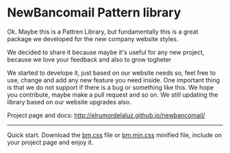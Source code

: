 
NewBancomail Pattern library
============================

Ok. Maybe this is a Pattren Library, but fundamentally this is a great package we developed for the new company website styles.

We decided to share it because maybe it's useful for any new project, because we love your feedback and also to grow togheter

We started to develope it, just based on our website needs so, feel free to use, change and add any new feature you need inside. 
One important thing is that we do not support if there is a bug or something like this. We hope you contribute, maybe make a pull request and so on. We still updating the library based on our website upgrades also.

Project page and docs: http://elrumordelaluz.github.io/newbancomail/

------------------

Quick start.
Download the <a href="https://github.com/elrumordelaluz/newbancomail/blob/master/css/bm.css">bm.css</a> file or <a href="https://github.com/elrumordelaluz/newbancomail/blob/master/css/bm.min.css">bm.min.css</a> minified file, include on your project page and enjoy it.
